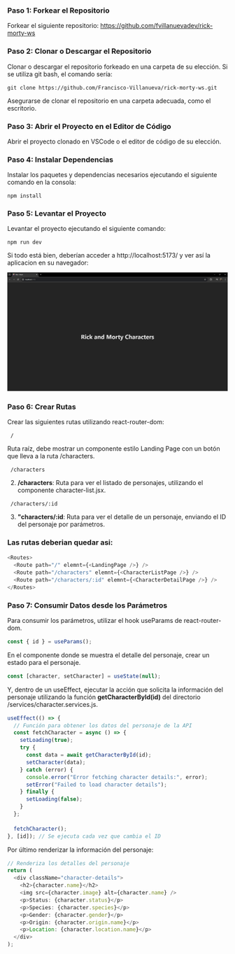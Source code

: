 ### Paso 1: Forkear el Repositorio

Forkear el siguiente repositorio: https://github.com/fvillanuevadev/rick-morty-ws

### Paso 2: Clonar o Descargar el Repositorio

Clonar o descargar el repositorio forkeado en una carpeta de su elección. Si se utiliza git bash, el comando sería:

```
git clone https://github.com/Francisco-Villanueva/rick-morty-ws.git
```

Asegurarse de clonar el repositorio en una carpeta adecuada, como el escritorio.

### Paso 3: Abrir el Proyecto en el Editor de Código

Abrir el proyecto clonado en VSCode o el editor de código de su elección.

### Paso 4: Instalar Dependencias

Instalar los paquetes y dependencias necesarios ejecutando el siguiente comando en la consola:

```
npm install
```

### Paso 5: Levantar el Proyecto

Levantar el proyecto ejecutando el siguiente comando:

```
npm run dev
```

Si todo está bien, deberían acceder a http://localhost:5173/ y ver así la aplicacion en su navegador:

![alt text](<Screenshot 2024-09-05 115940.png>)

### Paso 6: Crear Rutas

Crear las siguientes rutas utilizando react-router-dom:

```
 /
```

Ruta raíz, debe mostrar un
componente estilo Landing Page con un botón que lleva a la ruta /characters.

```
 /characters
```

2. **/characters**: Ruta para ver el listado de personajes, utilizando el componente character-list.jsx.

```
 /characters/:id
```

3. **"characters/:id**: Ruta para ver el detalle de un personaje, enviando el ID del personaje por parámetros.

### Las rutas deberian quedar asi:

```javascript
<Routes>
  <Route path="/" elemnt={<LandingPage />} />
  <Route path="/characters" elemnt={<CharacterListPage />} />
  <Route path="/characters/:id" elemnt={<CharacterDetailPage />} />
</Routes>
```

### Paso 7: Consumir Datos desde los Parámetros

Para consumir los parámetros, utilizar el hook useParams de react-router-dom.

```javascript
const { id } = useParams();
```

En el componente donde se muestra el detalle del personaje, crear un estado para el personaje.

```javascript
const [character, setCharacter] = useState(null);
```

Y, dentro de un useEffect, ejecutar la acción que solicita la información del personaje utilizando la función **getCharacterById(id)** del directorio /services/character.services.js.

```javascript
useEffect(() => {
  // Función para obtener los datos del personaje de la API
  const fetchCharacter = async () => {
    setLoading(true);
    try {
      const data = await getCharacterById(id);
      setCharacter(data);
    } catch (error) {
      console.error("Error fetching character details:", error);
      setError("Failed to load character details");
    } finally {
      setLoading(false);
    }
  };

  fetchCharacter();
}, [id]); // Se ejecuta cada vez que cambia el ID
```

Por último renderizar la información del personaje:

```javascript
// Renderiza los detalles del personaje
return (
  <div className="character-details">
    <h2>{character.name}</h2>
    <img src={character.image} alt={character.name} />
    <p>Status: {character.status}</p>
    <p>Species: {character.species}</p>
    <p>Gender: {character.gender}</p>
    <p>Origin: {character.origin.name}</p>
    <p>Location: {character.location.name}</p>
  </div>
);
```
